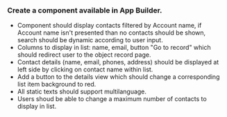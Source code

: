 ### Create a component available in App Builder.

+ Component should display contacts filtered by Account name, if Account name isn't presented than no contacts should be shown, search should be dynamic according to user input.
+ Columns to display in list: name, email, button "Go to record" which should redirect user to the object record page.
+ Contact details (name, email, phones, address) should be displayed at left side by clicking on contact name within list.
+ Add a button to the details view which should change a corresponding list item background to red.
+ All static texts should support multilanguage.
+ Users shoud be able to change a maximum number of contacts to display in list.
